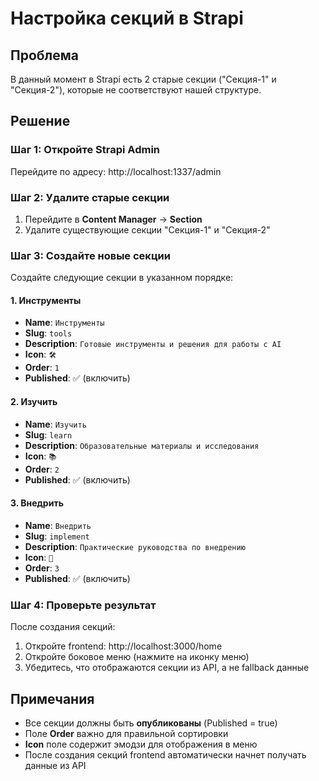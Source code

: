 # Настройка секций в Strapi

## Проблема
В данный момент в Strapi есть 2 старые секции ("Секция-1" и "Секция-2"), которые не соответствуют нашей структуре.

## Решение

### Шаг 1: Откройте Strapi Admin
Перейдите по адресу: http://localhost:1337/admin

### Шаг 2: Удалите старые секции
1. Перейдите в **Content Manager** → **Section**
2. Удалите существующие секции "Секция-1" и "Секция-2"

### Шаг 3: Создайте новые секции
Создайте следующие секции в указанном порядке:

#### 1. Инструменты
- **Name**: `Инструменты`
- **Slug**: `tools`
- **Description**: `Готовые инструменты и решения для работы с AI`
- **Icon**: `🛠️`
- **Order**: `1`
- **Published**: ✅ (включить)

#### 2. Изучить
- **Name**: `Изучить`
- **Slug**: `learn`
- **Description**: `Образовательные материалы и исследования`
- **Icon**: `📚`
- **Order**: `2`
- **Published**: ✅ (включить)

#### 3. Внедрить
- **Name**: `Внедрить`
- **Slug**: `implement`
- **Description**: `Практические руководства по внедрению`
- **Icon**: `🚀`
- **Order**: `3`
- **Published**: ✅ (включить)

### Шаг 4: Проверьте результат
После создания секций:
1. Откройте frontend: http://localhost:3000/home
2. Откройте боковое меню (нажмите на иконку меню)
3. Убедитесь, что отображаются секции из API, а не fallback данные

## Примечания
- Все секции должны быть **опубликованы** (Published = true)
- Поле **Order** важно для правильной сортировки
- **Icon** поле содержит эмодзи для отображения в меню
- После создания секций frontend автоматически начнет получать данные из API
